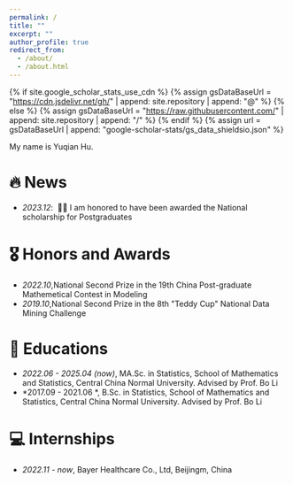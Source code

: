 ```yaml
---
permalink: /
title: ""
excerpt: ""
author_profile: true
redirect_from: 
  - /about/
  - /about.html
---
```


{% if site.google_scholar_stats_use_cdn %}
{% assign gsDataBaseUrl = "https://cdn.jsdelivr.net/gh/" | append: site.repository | append: "@" %}
{% else %}
{% assign gsDataBaseUrl = "https://raw.githubusercontent.com/" | append: site.repository | append: "/" %}
{% endif %}
{% assign url = gsDataBaseUrl | append: "google-scholar-stats/gs_data_shieldsio.json" %}

<span class='anchor' id='about-me'></span>


My name is Yuqian Hu.


# 🔥 News
- *2023.12*: &nbsp;🎉🎉 I am honored to have been awarded the National scholarship for Postgraduates

# 🎖 Honors and Awards
- *2022.10*,National Second Prize in the 19th China Post-graduate Mathemetical Contest in Modeling
- *2019.10*,National Second Prize in the 8th "Teddy Cup" National Data Mining Challenge

# 📖 Educations
- *2022.06 - 2025.04 (now)*, MA.Sc. in Statistics, School of Mathematics and Statistics, Central China Normal University. Advised by Prof. Bo Li
- *2017.09 - 2021.06 *, B.Sc. in Statistics, School of Mathematics and Statistics, Central China Normal University. Advised by Prof. Bo Li

# 💻 Internships
- *2022.11 - now*, Bayer Healthcare Co., Ltd, Beijingm, China
